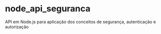 # node_api_seguranca
API em Node.js para aplicação dos conceitos de segurança, autenticação e autorização
